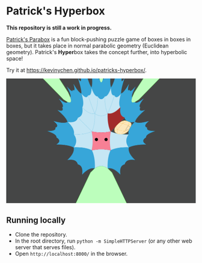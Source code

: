 # Patrick's Hyperbox

**This repository is still a work in progress.**

[Patrick's Parabox](https://patricksparabox.com) is a fun block-pushing puzzle game of boxes in boxes in boxes, but it takes place in normal parabolic geometry (Euclidean geometry). Patrick's **Hyper**box takes the concept further, into hyperbolic space!

Try it at https://kevinychen.github.io/patricks-hyperbox/.

![Demo](demo.gif)

## Running locally

- Clone the repository.
- In the root directory, run `python -m SimpleHTTPServer` (or any other web server that serves files).
- Open `http://localhost:8000/` in the browser.

